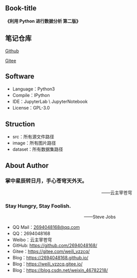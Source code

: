 ## Book-title
**《利用 Python 进行数据分析 第二版》**

## 笔记仓库
[Github](git@github.com:2694048168/DataWranglingWithPython.git)


[Gitee](git@gitee.com:weili_yzzcq/DataWranglingWithPython.git)

## Software

- Language：Python3
- Compile：IPython
- IDE：JupyterLab \ JupyterNotebook
- License：GPL-3.0

## Struction

- src：所有源文件路径
- image：所有图片路径
- dataset：所有数据集路径

## About Author

### 掌中星辰转日月，手心苍穹天外天。
&emsp;&emsp;&emsp;&emsp;&emsp;&emsp;&emsp;&emsp;&emsp;&emsp;&emsp;&emsp;&emsp;&emsp;&emsp;&emsp;&emsp;&emsp;&emsp;&emsp;&emsp;&emsp;——云主宰苍穹

### Stay Hungry, Stay Foolish.
&emsp;&emsp;&emsp;&emsp;&emsp;&emsp;&emsp;&emsp;&emsp;&emsp;&emsp;&emsp;&emsp;&emsp;&emsp;&emsp;&emsp;&emsp;——Steve Jobs

- QQ Mail：2694048168@qq.com
- QQ：2694048168
- Weibo：云主宰苍穹
- GitHub: https://github.com/2694048168/
- Gitee：https://gitee.com/weili_yzzcq/
- Blog：https://2694048168.github.io/
- Blog：https://weili_yzzcq.gitee.io/ 
- Blog：https://blog.csdn.net/weixin_46782218/